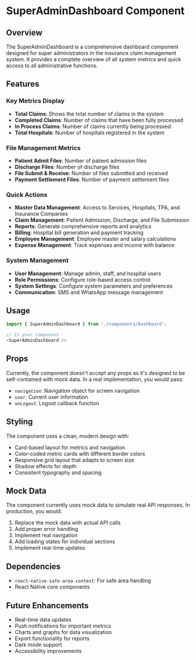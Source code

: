 # SuperAdminDashboard Component

## Overview
The SuperAdminDashboard is a comprehensive dashboard component designed for super administrators in the insurance claim management system. It provides a complete overview of all system metrics and quick access to all administrative functions.

## Features

### Key Metrics Display
- **Total Claims**: Shows the total number of claims in the system
- **Completed Claims**: Number of claims that have been fully processed
- **In Process Claims**: Number of claims currently being processed
- **Total Hospitals**: Number of hospitals registered in the system

### File Management Metrics
- **Patient Admit Files**: Number of patient admission files
- **Discharge Files**: Number of discharge files
- **File Submit & Receive**: Number of files submitted and received
- **Payment Settlement Files**: Number of payment settlement files

### Quick Actions
- **Master Data Management**: Access to Services, Hospitals, TPA, and Insurance Companies
- **Claim Management**: Patient Admission, Discharge, and File Submission
- **Reports**: Generate comprehensive reports and analytics
- **Billing**: Hospital bill generation and payment tracking
- **Employee Management**: Employee master and salary calculations
- **Expense Management**: Track expenses and income with balance

### System Management
- **User Management**: Manage admin, staff, and hospital users
- **Role Permissions**: Configure role-based access control
- **System Settings**: Configure system parameters and preferences
- **Communication**: SMS and WhatsApp message management

## Usage

```typescript
import { SuperAdminDashboard } from './components/Dashboard';

// In your component
<SuperAdminDashboard />
```

## Props
Currently, the component doesn't accept any props as it's designed to be self-contained with mock data. In a real implementation, you would pass:

- `navigation`: Navigation object for screen navigation
- `user`: Current user information
- `onLogout`: Logout callback function

## Styling
The component uses a clean, modern design with:
- Card-based layout for metrics and navigation
- Color-coded metric cards with different border colors
- Responsive grid layout that adapts to screen size
- Shadow effects for depth
- Consistent typography and spacing

## Mock Data
The component currently uses mock data to simulate real API responses. In production, you would:
1. Replace the mock data with actual API calls
2. Add proper error handling
3. Implement real navigation
4. Add loading states for individual sections
5. Implement real-time updates

## Dependencies
- `react-native-safe-area-context`: For safe area handling
- React Native core components

## Future Enhancements
- Real-time data updates
- Push notifications for important metrics
- Charts and graphs for data visualization
- Export functionality for reports
- Dark mode support
- Accessibility improvements 